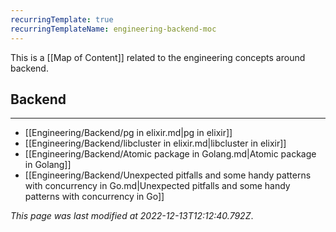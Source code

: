 ```yaml
---
recurringTemplate: true
recurringTemplateName: engineering-backend-moc
---
```


This is a [[Map of Content]] related to the engineering concepts around backend.

## Backend
---
- [[Engineering/Backend/pg in elixir.md|pg in elixir]]
- [[Engineering/Backend/libcluster in elixir.md|libcluster in elixir]]
- [[Engineering/Backend/Atomic package in Golang.md|Atomic package in Golang]]
- [[Engineering/Backend/Unexpected pitfalls and some handy patterns with concurrency in Go.md|Unexpected pitfalls and some handy patterns with concurrency in Go]]


*This page was last modified at 2022-12-13T12:12:40.792Z*.
